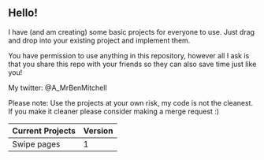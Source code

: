 ## Hello!
I have (and am creating) some basic projects for everyone to use. Just drag and drop into your existing project and implement them.

You have permission to use anything in this repository, however all I ask is that you share this repo with your friends so they can also save time just like you!

My twitter: @A_MrBenMitchell

Please note: Use the projects at your own risk, my code is not the cleanest. If you make it cleaner please consider making a merge request :)

|Current Projects| Version |
|-|--|
|Swipe pages | 1 |
